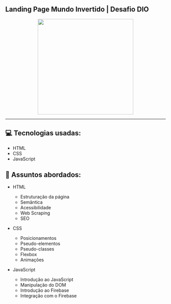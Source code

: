 ## Landing Page Mundo Invertido | Desafio DIO


<p align="center">
    <img width="300" src="https://micheleambrosio.github.io/semana-frontend-mundo-invertido/assets/images/banner/logo.svg">
</p>

-------




## 💻 Tecnologias usadas:
- HTML
- CSS
- JavaScript

## 💬 Assuntos abordados:
- HTML

    - Estruturação da página 
    - Semântica
    - Acessibilidade
    - Web Scraping
    - SEO

- CSS

    - Posicionamentos
    - Pseudo-elementos
    - Pseudo-classes
    - Flexbox
    - Animações 

- JavaScript

    - Introdução ao JavaScript
    - Manipulação do DOM
    - Introdução ao Firebase
    - Integração com o Firebase
